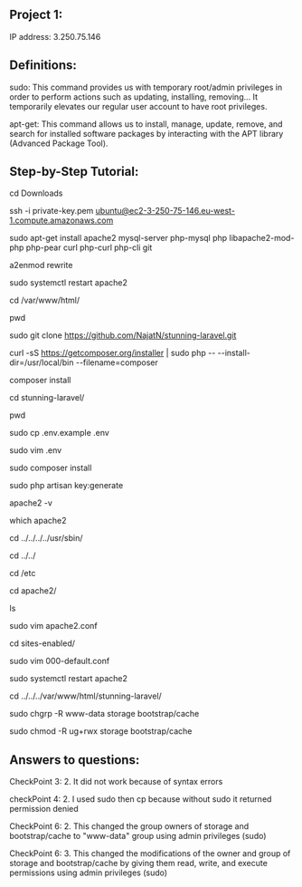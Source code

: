 Project 1:
----------

IP address: 3.250.75.146

Definitions:
------------

sudo: This command provides us with temporary root/admin privileges in order to perform actions such as updating, installing, removing... It temporarily elevates our regular user account to have root privileges.

apt-get: This command allows us to install, manage, update, remove, and search for installed software packages by interacting with the APT library (Advanced Package Tool).

Step-by-Step Tutorial:
----------------------

cd Downloads

ssh -i private-key.pem ubuntu@ec2-3-250-75-146.eu-west-1.compute.amazonaws.com

sudo apt-get install apache2 mysql-server php-mysql php libapache2-mod-php php-pear curl php-curl php-cli git

a2enmod rewrite

sudo systemctl restart apache2

cd /var/www/html/

pwd

sudo git clone https://github.com/NajatN/stunning-laravel.git

curl -sS https://getcomposer.org/installer | sudo php -- --install-dir=/usr/local/bin --filename=composer

composer install

cd stunning-laravel/

pwd

sudo cp .env.example .env

sudo vim .env

sudo composer install

sudo php artisan key:generate

apache2 -v

which apache2

cd ../../../../usr/sbin/

cd ../../

cd /etc

cd apache2/

ls

sudo vim apache2.conf

cd sites-enabled/

sudo vim 000-default.conf 

sudo systemctl restart apache2

cd ../../../var/www/html/stunning-laravel/

sudo chgrp -R www-data storage bootstrap/cache

sudo chmod -R ug+rwx storage bootstrap/cache

Answers to questions:
---------------------

CheckPoint 3: 2. It did not work because of syntax errors

checkPoint 4: 2. I used sudo then cp because without sudo it returned permission denied

CheckPoint 6: 2. This changed the group owners of storage and bootstrap/cache to "www-data" group using admin privileges (sudo)

CheckPoint 6: 3. This changed the modifications of the owner and group of storage and bootstrap/cache by giving them read, write, and execute permissions using admin privileges (sudo)


